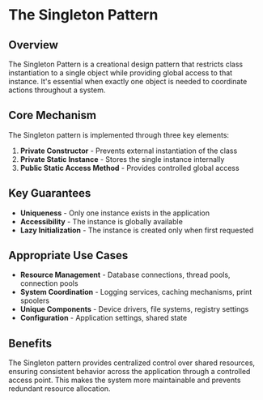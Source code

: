 # The Singleton Pattern

## Overview
The Singleton Pattern is a creational design pattern that restricts class instantiation to a single object while providing global access to that instance. It's essential when exactly one object is needed to coordinate actions throughout a system.

## Core Mechanism
The Singleton pattern is implemented through three key elements:

1. **Private Constructor** - Prevents external instantiation of the class
2. **Private Static Instance** - Stores the single instance internally
3. **Public Static Access Method** - Provides controlled global access

## Key Guarantees
- **Uniqueness** - Only one instance exists in the application
- **Accessibility** - The instance is globally available
- **Lazy Initialization** - The instance is created only when first requested

## Appropriate Use Cases
- **Resource Management** - Database connections, thread pools, connection pools
- **System Coordination** - Logging services, caching mechanisms, print spoolers
- **Unique Components** - Device drivers, file systems, registry settings
- **Configuration** - Application settings, shared state

## Benefits
The Singleton pattern provides centralized control over shared resources, ensuring consistent behavior across the application through a controlled access point. This makes the system more maintainable and prevents redundant resource allocation.
